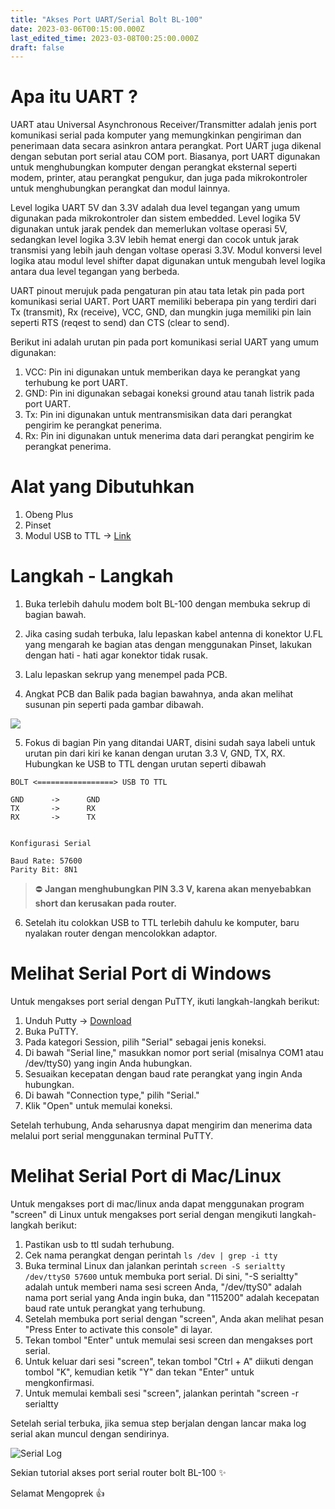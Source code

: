 ```yaml
---
title: "Akses Port UART/Serial Bolt BL-100"
date: 2023-03-06T00:15:00.000Z
last_edited_time: 2023-03-08T00:25:00.000Z
draft: false
---
```


# Apa itu UART ?


UART atau Universal Asynchronous Receiver/Transmitter adalah jenis port komunikasi serial pada komputer yang memungkinkan pengiriman dan penerimaan data secara asinkron antara perangkat. Port UART juga dikenal dengan sebutan port serial atau COM port. Biasanya, port UART digunakan untuk menghubungkan komputer dengan perangkat eksternal seperti modem, printer, atau perangkat pengukur, dan juga pada mikrokontroler untuk menghubungkan perangkat dan modul lainnya.


Level logika UART 5V dan 3.3V adalah dua level tegangan yang umum digunakan pada mikrokontroler dan sistem embedded. Level logika 5V digunakan untuk jarak pendek dan memerlukan voltase operasi 5V, sedangkan level logika 3.3V lebih hemat energi dan cocok untuk jarak transmisi yang lebih jauh dengan voltase operasi 3.3V. Modul konversi level logika atau modul level shifter dapat digunakan untuk mengubah level logika antara dua level tegangan yang berbeda.


UART pinout merujuk pada pengaturan pin atau tata letak pin pada port komunikasi serial UART. Port UART memiliki beberapa pin yang terdiri dari Tx (transmit), Rx (receive), VCC, GND, dan mungkin juga memiliki pin lain seperti RTS (reqest to send) dan CTS (clear to send).


Berikut ini adalah urutan pin pada port komunikasi serial UART yang umum digunakan:

1. VCC: Pin ini digunakan untuk memberikan daya ke perangkat yang terhubung ke port UART.
2. GND: Pin ini digunakan sebagai koneksi ground atau tanah listrik pada port UART.
3. Tx: Pin ini digunakan untuk mentransmisikan data dari perangkat pengirim ke perangkat penerima.
4. Rx: Pin ini digunakan untuk menerima data dari perangkat pengirim ke perangkat penerima.

# Alat yang Dibutuhkan

1. Obeng Plus
2. Pinset
3. Modul USB to TTL → [Link](https://www.tokopedia.com/search?q=usb+to+ttl+pl2303)

# Langkah - Langkah


1. Buka terlebih dahulu modem bolt BL-100 dengan membuka sekrup di bagian bawah.


2. Jika casing sudah terbuka, lalu lepaskan kabel antenna di konektor U.FL yang mengarah ke bagian atas dengan menggunakan Pinset, lakukan dengan hati - hati agar konektor tidak rusak.


3. Lalu lepaskan sekrup yang menempel pada PCB.


4. Angkat PCB dan Balik pada bagian bawahnya, anda akan melihat susunan pin seperti pada gambar dibawah.


![](https://www.dropbox.com/s/f6ia38gzbdvr5o5/f63b592671828f3adbe648f9c67fb0323654c7ed936f3868c1d5b8fc6d99697d.jpeg?dl=0&raw=1)


5. Fokus di bagian Pin yang ditandai UART, disini sudah saya labeli untuk urutan pin dari kiri ke kanan dengan urutan 3.3 V, GND, TX, RX. Hubungkan ke USB to TTL dengan urutan seperti dibawah


```text
BOLT <=================> USB TO TTL

GND      ->      GND
TX       ->      RX
RX       ->      TX


Konfigurasi Serial

Baud Rate: 57600
Parity Bit: 8N1
```


> ⛔ **Jangan menghubungkan PIN 3.3 V, karena akan menyebabkan short dan kerusakan pada router.**


6. Setelah itu colokkan USB to TTL terlebih dahulu ke komputer, baru nyalakan router dengan mencolokkan adaptor.


# Melihat Serial Port di Windows


Untuk mengakses port serial dengan PuTTY, ikuti langkah-langkah berikut:

1. Unduh Putty → [Download](https://www.putty.org/)
2. Buka PuTTY.
3. Pada kategori Session, pilih "Serial" sebagai jenis koneksi.
4. Di bawah "Serial line," masukkan nomor port serial (misalnya COM1 atau /dev/ttyS0) yang ingin Anda hubungkan.
5. Sesuaikan kecepatan dengan baud rate perangkat yang ingin Anda hubungkan.
6. Di bawah "Connection type," pilih "Serial."
7. Klik "Open" untuk memulai koneksi.

Setelah terhubung, Anda seharusnya dapat mengirim dan menerima data melalui port serial menggunakan terminal PuTTY.


# **Melihat Serial Port di Mac/Linux**


Untuk mengakses port di mac/linux anda dapat menggunakan program "screen" di Linux untuk mengakses port serial dengan mengikuti langkah-langkah berikut:

1. Pastikan usb to ttl sudah terhubung.
2. Cek nama perangkat dengan perintah `ls /dev | grep -i tty`
3. Buka terminal Linux dan jalankan perintah `screen -S serialtty /dev/ttyS0 57600` untuk membuka port serial. Di sini, "-S serialtty" adalah untuk memberi nama sesi screen Anda, "/dev/ttyS0" adalah nama port serial yang Anda ingin buka, dan "115200" adalah kecepatan baud rate untuk perangkat yang terhubung.
4. Setelah membuka port serial dengan "screen", Anda akan melihat pesan "Press Enter to activate this console" di layar.
5. Tekan tombol "Enter" untuk memulai sesi screen dan mengakses port serial.
6. Untuk keluar dari sesi "screen", tekan tombol "Ctrl + A" diikuti dengan tombol "K", kemudian ketik "Y" dan tekan "Enter" untuk mengkonfirmasi.
7. Untuk memulai kembali sesi "screen", jalankan perintah "screen -r serialtty

Setelah serial terbuka, jika semua step berjalan dengan lancar maka log serial akan muncul dengan sendirinya.


![Serial Log](https://www.dropbox.com/s/e3posddeln59ea3/bee08c929646cbfa328a645483ccf65485a8824cc90ccee7213e62bc82f249f0.png?dl=0&raw=1)


Sekian tutorial akses port serial router bolt BL-100 ✨


Selamat Mengoprek 👍

